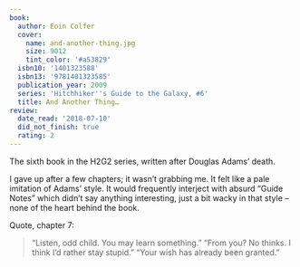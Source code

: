 ```yaml
---
book:
  author: Eoin Colfer
  cover:
    name: and-another-thing.jpg
    size: 9012
    tint_color: '#a53829'
  isbn10: '1401323588'
  isbn13: '9781401323585'
  publication_year: 2009
  series: 'Hitchhiker''s Guide to the Galaxy, #6'
  title: And Another Thing…
review:
  date_read: '2018-07-10'
  did_not_finish: true
  rating: 2
---
```


The sixth book in the H2G2 series, written after Douglas Adams’ death.

I gave up after a few chapters; it wasn’t grabbing me. It felt like a pale imitation of Adams’ style. It would frequently interject with absurd “Guide Notes” which didn’t say anything interesting, just a bit wacky in that style – none of the heart behind the book.

Quote, chapter 7:

> “Listen, odd child. You may learn something.”
> “From you? No thinks. I think I’d rather stay stupid.”
> “Your wish has already been granted.”